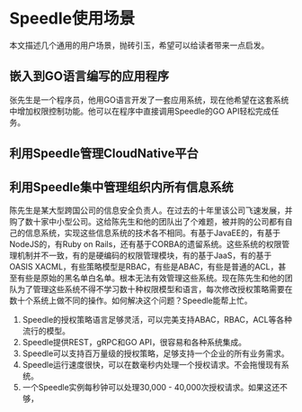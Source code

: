 # Speedle使用场景


本文描述几个通用的用户场景，抛砖引玉，希望可以给读者带来一点启发。

## 嵌入到GO语言编写的应用程序

张先生是一个程序员，他用GO语言开发了一套应用系统，现在他希望在这套系统中增加权限控制功能。他可以在程序中直接调用Speedle的GO API轻松完成任务。

## 利用Speedle管理CloudNative平台


## 利用Speedle集中管理组织内所有信息系统

陈先生是某大型跨国公司的信息安全负责人。在过去的十年里该公司飞速发展，并购了数十家中小型公司。这给陈先生和他的团队出了个难题，被并购的公司都有自己的信息系统，实现这些信息系统的技术各不相同。有基于JavaEE的，有基于NodeJS的，有Ruby on Rails，还有基于CORBA的遗留系统。这些系统的权限管理机制并不一致，有的是硬编码的权限管理模块，有的基于JaaS，有的基于OASIS XACML，有些策略模型是RBAC，有些是ABAC，有些是普通的ACL，甚至有些是原始的黑名单白名单。根本无法有效管理这些系统。现在陈先生和他的团队为了管理这些系统不得不学习数十种权限模型和语言，每次修改授权策略需要在数十个系统上做不同的操作。如何解决这个问题？Speedle能帮上忙。  

1. Speedle的授权策略语言足够灵活，可以完美支持ABAC，RBAC，ACL等各种流行的模型。
2. Speedle提供REST，gRPC和GO API，很容易和各种系统集成。
3. Speedle可以支持百万量级的授权策略，足够支持一个企业的所有业务需求。
4. Speedle运行速度很快，可以在数毫秒内处理一个授权请求。不会拖慢现有系统。
5. 一个Speedle实例每秒钟可以处理30,000 - 40,000次授权请求。如果这还不够，

